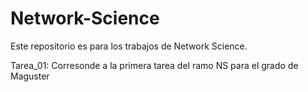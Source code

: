 # Network-Science

Este repositorio es para los trabajos de Network Science.

Tarea_01: Corresonde a la primera tarea del ramo NS para el grado de Maguster
